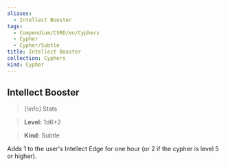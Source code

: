 ```yaml
---
aliases:
  - Intellect Booster
tags:
  - Compendium/CSRD/en/Cyphers
  - Cypher
  - Cypher/Subtle
title: Intellect Booster
collection: Cyphers
kind: Cypher
---
```

## Intellect Booster    
>[!info] Stats    
> **Level:** 1d6+2    
> **Kind:** Subtle  
    
Adds 1 to the user's Intellect Edge for one hour (or 2 if the cypher is level 5 or higher).